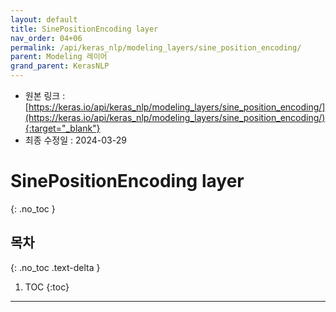 ```yaml
---
layout: default
title: SinePositionEncoding layer
nav_order: 04+06
permalink: /api/keras_nlp/modeling_layers/sine_position_encoding/
parent: Modeling 레이어
grand_parent: KerasNLP
---
```


* 원본 링크 : [https://keras.io/api/keras_nlp/modeling_layers/sine_position_encoding/](https://keras.io/api/keras_nlp/modeling_layers/sine_position_encoding/){:target="_blank"}
* 최종 수정일 : 2024-03-29

# SinePositionEncoding layer
{: .no_toc }

## 목차
{: .no_toc .text-delta }

1. TOC
{:toc}

---
